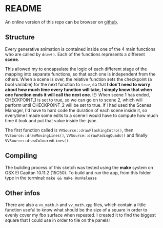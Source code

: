 # README

An online version of this repo can be browser on [github](https://github.com/VVZen/MACA/tree/master/end-1-term-projects/wcc/of_wcc1_project_term).

Structure
---------
Every generative animation is contained inside one of the 4 main functions who are called by `draw()`. Each of the functions represents a different **scene**.

 This allowed my to encapsulate the logic of each different stage of the mapping into separate functions, so that each one is independent from the others.
When a scene is over, the relative function sets the checkpoint (a bool variable) for the next function to `true`, so that **I don't need to worry about how much time every function will take, I simply know that when one function ends it will call the next one**.
IE: When scene 1 has ended, CHECKPOINT_1 is set to true, so we can go on to scene 2, which will perform until CHECKPOINT_2 will be set to true.
If I had used the Scenes Manager, I'd have to hard code the duration of each scene inside it, so everytime I made some edits to a scene I would have to compute how much time it took and put that value inside the .json.

The first function called is `VVSource::drawFlashingIntro()`, then `VVSource::drawMovingLines()`, `VVSource::drawFadingQuads()` and finally `VVSource::drawColouredLines()`.

Compiling
---------
The building process of this sketch was tested using the **make** system on OSX El Capitan 10.11.2 (15C50).
To build and run the app, from this folder type in the terminal:
```make && make RunRelease```

Other infos
--------
There are also a `vv_math.h` and `vv_math.cpp` files, which contain a little function useful to know what should be the size of a square in order to evenly cover my fbo surface when repeated. I created it to find the biggest square that I could use in order to tile on the panels!